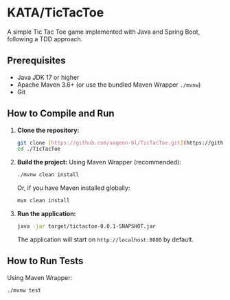 # KATA/TicTacToe

A simple Tic Tac Toe game implemented with Java and Spring Boot, following a TDD approach.

## Prerequisites

* Java JDK 17 or higher
* Apache Maven 3.6+ (or use the bundled Maven Wrapper `./mvnw`)
* Git

## How to Compile and Run

1.  **Clone the repository:**
    ```bash
    git clone [https://github.com/aageon-bl/TicTacToe.git](https://github.com/aageon-bl/TicTacToe.git)
    cd ./TicTacToe
    ```

2.  **Build the project:**
    Using Maven Wrapper (recommended):
    ```bash
    ./mvnw clean install
    ```
    Or, if you have Maven installed globally:
    ```bash
    mvn clean install
    ```

3.  **Run the application:**
    ```bash
    java -jar target/tictactoe-0.0.1-SNAPSHOT.jar
    ```
    The application will start on `http://localhost:8080` by default.

## How to Run Tests

Using Maven Wrapper:
```bash
./mvnw test

